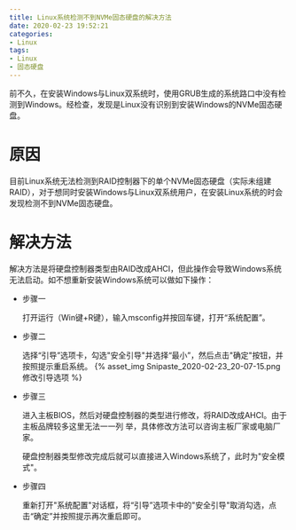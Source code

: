 ```yaml
---
title: Linux系统检测不到NVMe固态硬盘的解决方法
date: 2020-02-23 19:52:21
categories: 
- Linux
tags:
- Linux
- 固态硬盘
---
```


前不久，在安装Windows与Linux双系统时，使用GRUB生成的系统路口中没有检测到Windows。经检查，发现是Linux没有识别到安装Windows的NVMe固态硬盘。
<!-- more -->

# 原因

目前Linux系统无法检测到RAID控制器下的单个NVMe固态硬盘（实际未组建RAID），对于想同时安装Windows与Linux双系统用户，在安装Linux系统的时会发现检测不到NVMe固态硬盘。

# 解决方法

解决方法是将硬盘控制器类型由RAID改成AHCI，但此操作会导致Windows系统无法启动。如不想重新安装Windows系统可以做如下操作：

* 步骤一

  打开运行（Win键+R键），输入msconfig并按回车键，打开“系统配置”。

* 步骤二

  选择“引导”选项卡，勾选"安全引导"并选择“最小”，然后点击"确定"按钮，并按照提示重启系统。
  {% asset_img  Snipaste_2020-02-23_20-07-15.png 修改引导选项 %}

* 步骤三

  进入主板BIOS，然后对硬盘控制器的类型进行修改，将RAID改成AHCI。由于主板品牌较多这里无法一一列	举，具体修改方法可以咨询主板厂家或电脑厂家。

  硬盘控制器类型修改完成后就可以直接进入Windows系统了，此时为"安全模式"。

* 步骤四

  重新打开"系统配置"对话框，将“引导”选项卡中的"安全引导"取消勾选，点击“确定”并按照提示再次重启即可。